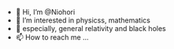 - 👋 Hi, I’m @Niohori
- 👀 I’m interested in physicss, mathematics
- 🌱 especially, general relativity and black holes
- 📫 How to reach me ...

<!---
Niohori/Niohori is a ✨ special ✨ repository because its `README.md` (this file) appears on your GitHub profile.
You can click the Preview link to take a look at your changes.
--->
